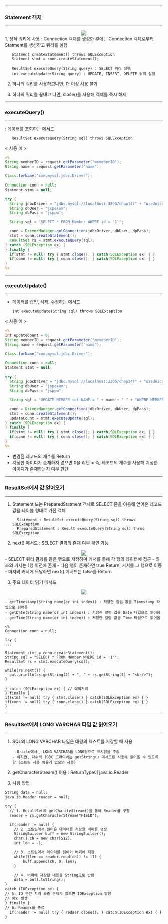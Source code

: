 -----
### Statement 객체
-----
<div align = "center">
<img src = "https://github.com/sooyounghan/Web/assets/34672301/72e792a5-3032-4724-b064-c711a4c491b0">
</div>
1. 정적 쿼리에 사용 : Connection 객체를 생성한 후에는 Connection 객체로부터 Statment를 생성하고 쿼리를 실행
  
       Statment createStatement() throws SQLException
       Statment stmt = conn.createStatement();

       ResultSet executeQuery(String query) : SELECT 쿼리 실행
       int executeUpdate(String query) : UPDATE, INSERT, DELETE 쿼리 실행

2. 하나의 쿼리를 사용하고나면, 더 이상 사용 불가
   
3. 하나의 쿼리를 끝내고 나면, close()를 사용해 객체를 즉시 해제


-----
### executeQuery()
-----
: 데이터를 조회하는 메서드

       ResultSet executeQuery(String sql) throws SQLException

< 사용 예 >
```jsp
<%
String memberID = request.getParameter("memeberID");
String name = request.getParameter("name");

Class.forName("com.mysql.jdbc.Driver");

Connection conn = null;
Statment stmt = null;

try {
  String jdbcDriver = "jdbc.mysql://localhost:3306/chap14?" + "useUnicode=true&characterEncoding=UTF8";
  String dbUser = "jspexam";
  String dbPass = "jsppw";

  String sql = "SELECT * FROM Member WHERE id = '1'";

  conn = DriverManager.getConnection(jdbcDriver, dbUser, dpPass);
  stmt = conn.createStatement();
  ResultSet rs = stmt.executeQuery(sql);
} catch (SQLException ex) {
} finally {
  if(stmt != null) try { stmt.close(); } catch(SQLException ex) { }
  if(conn != null) try { conn.close(); } catch(SQLException ex) { }
}
%>
```

-----
### executeUpdate()
-----
- 데이터를 삽입, 삭제, 수정하는 메서드

      int executeUpdate(String sql) throws SQLException
    
< 사용 예 >
```jsp
<%
int updateCount = 0;
String memberID = request.getParameter("memeberID");
String name = request.getParameter("name");

Class.forName("com.mysql.jdbc.Driver");

Connection conn = null;
Statment stmt = null;

try {
  String jdbcDriver = "jdbc.mysql://localhost:3306/chap14?" + "useUnicode=true&characterEncoding=UTF8";
  String dbUser = "jspexam";
  String dbPass = "jsppw";

  String sql = "UPDATE MEMBER set NAME = " + name + " " + "WHERE MEMBERID = " + memberID + "";

  conn = DriverManager.getConnection(jdbcDriver, dbUser, dpPass);
  stmt = conn.createStatement();
  updateCount = stmt.executeUpdate(sql);
} catch (SQLException ex) {
} finally {
  if(stmt != null) try { stmt.close(); } catch(SQLException ex) { }
  if(conn != null) try { conn.close(); } catch(SQLException ex) { }
}
%>
```

- 변경된 레코드의 개수를 Return
- 지정한 아이디가 존재하지 않으면 0을 리턴 = 즉, 레코드의 개수를 사용해 지정한 아이디가 존재하는지 여부 판단

-----
### ResultSet에서 값 얻어오기
-----
1. Statement 또는 PreparedStatment 객체로 SELECT 문을 이용해 얻어온 레코드 값을 테이블 형태로 가진 객체

         Statement : ResultSet executeQuery(String sql) throws SQLException
         PreparedStatement : Result executeQuery(String sql) thros SQLException
   
2. next() 메서드 : SELECT 결과의 존재 여부 확인 가능
<div align = "center">
<img src = "https://github.com/sooyounghan/Web/assets/34672301/4ab90eb0-2505-4371-bcd8-436706747e97">
</div>
 - SELECT 쿼리 결과를 같은 행으로 저장하며 커서를 통해 각 행의 데이터에 접근
 - 최초의 커서는 1행 이전에 존재
 - 다음 행이 존재하면 true Return, 커서를 그 행으로 이동
 - 마지막 커서에 도달하면 next() 메서드는 false를 Return

3. 주요 데이터 읽기 메서드
<div align = "center">
<img src = "https://github.com/sooyounghan/Web/assets/34672301/d8b9eb64-808c-4eff-94e7-53615368bbb5">
</div>

    - getTimestamp(String name(or int index)) : 저장한 컬럼 값을 Timestamp 타입으로 읽어옴
    - getDate(String name(or int index)) : 저장한 컬럼 값을 Date 타입으로 읽어옴
    - getTime(String name(or int index)) : 저장한 컬럼 값을 Time 타입으로 읽어옴

```
<%
Connection conn = null;

try {
...

Statement stmt = conn.createStatement():
String sql = "SELECT * FROM Member WHERE id = '1'";
ResultSet rs = stmt.executeQuery(sql);

while(rs.next()) {
  out.println(rs.getString(2) + ", " + rs.getString(3) + "<br/>");
}

} catch (SQLException ex) { // 예외처리
} finally {
if(stmt != null) try { stmt.close() } catch(SQLException ex) { }
if(conn != null) try { conn.close() } catch(SQLException ex) { }
}
```
-----
### ResultSet에서 LONG VARCHAR 타입 값 읽어오기
-----
1. SQL의 LONG VARCHAR 타입은 대량의 텍스트를 저장할 때 사용

       - Oracle에서는 LONG VARCHAR를 LONG형으로 표시함을 주의
       - 하지만, 다수의 JDBC 드라이버는 getString() 메서드를 사용해 읽어올 수 있도록 함 (스트림 사용 이유가 없으면 사용)

2. getCharacterStream() 이용 : ReturnType이 java.io.Reader
3. 사용 방법
```jsp
String data = null;
java.io.Reader reader = null;

try {
  // 1. ResultSet의 getCharcteStream()을 통해 Reader를 구함
  reader = rs.getCharacterStream("FIELD");

  if(reader != null) {
    // 2. 스트림에서 읽어온 데이터를 저장할 버퍼를 생성
    StringBuilder buff = new StringBuilder();
    char[] ch = new char[512];
    int len = -1;

    // 3. 스트림에서 데이터를 읽어와 버퍼에 저장
    while((len == reader.read(ch)) != -1) {
        buff.append(ch, 0, len);
    }

    // 4. 버퍼에 저장한 내용을 String으로 반환
    data = buff.toString();
}
catch (IOException ex) {
// 5. IO 관련 처리 도중 문제가 있으면 IOException 발생
// 예외 발생
} finally {
// 6. Reader를 종료
  if(reader != null) try { redaer.close(); } catch(IOException ex) { }
}
```
